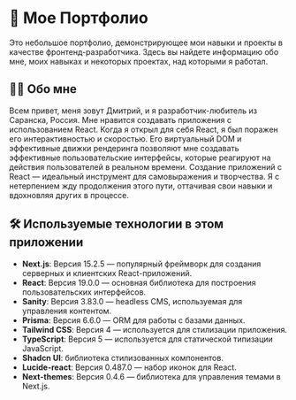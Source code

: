 # 🎨 Мое Портфолио

Это небольшое портфолио, демонстрирующее мои навыки и проекты в качестве фронтенд-разработчика. Здесь вы найдете информацию обо мне, моих навыках и некоторых проектах, над которыми я работал.

## 👨‍💻 Обо мне

Всем привет, меня зовут Дмитрий, и я разработчик-любитель из Саранска, Россия. Мне нравится создавать приложения с использованием React. Когда я открыл для себя React, я был поражен его интерактивностью и скоростью. Его виртуальный DOM и эффективные движки рендеринга позволяют мне создавать эффективные пользовательские интерфейсы, которые реагируют на действия пользователей в реальном времени. Создание приложений с React — идеальный инструмент для самовыражения и творчества. Я с нетерпением жду продолжения этого пути, оттачивая свои навыки и вдохновляя других в процессе.

## 🛠️ Используемые технологии в этом приложении

- **Next.js**: Версия 15.2.5 — популярный фреймворк для создания серверных и клиентских React-приложений.
- **React**: Версия 19.0.0 — основная библиотека для построения пользовательских интерфейсов.
- **Sanity**: Версия 3.83.0 — headless CMS, используемая для управления контентом.
- **Prisma**: Версия 6.6.0 — ORM для работы с базами данных.
- **Tailwind CSS**: Версия 4 — используется для стилизации приложения.
- **TypeScript**: Версия 5 — используется для статической типизации JavaScript.
- **Shadcn UI**: библиотека стилизованных компонентов.
- **Lucide-react**: Версия 0.487.0 — набор иконок для React.
- **Next-themes**: Версия 0.4.6 — библиотека для управления темами в Next.js.
